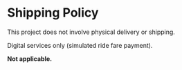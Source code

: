 # Shipping Policy

This project does not involve physical delivery or shipping.

Digital services only (simulated ride fare payment).

**Not applicable.**
